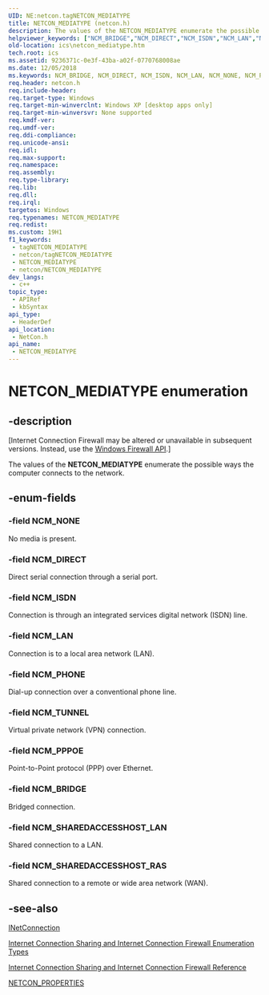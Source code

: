 ```yaml
---
UID: NE:netcon.tagNETCON_MEDIATYPE
title: NETCON_MEDIATYPE (netcon.h)
description: The values of the NETCON_MEDIATYPE enumerate the possible ways the computer connects to the network.
helpviewer_keywords: ["NCM_BRIDGE","NCM_DIRECT","NCM_ISDN","NCM_LAN","NCM_NONE","NCM_PHONE","NCM_PPPOE","NCM_SHAREDACCESSHOST_LAN","NCM_SHAREDACCESSHOST_RAS","NCM_TUNNEL","NETCON_MEDIATYPE","NETCON_MEDIATYPE enumeration [ICS/ICF]","_ics_netcon_mediatype","ics.netcon_mediatype","netcon/NCM_BRIDGE","netcon/NCM_DIRECT","netcon/NCM_ISDN","netcon/NCM_LAN","netcon/NCM_NONE","netcon/NCM_PHONE","netcon/NCM_PPPOE","netcon/NCM_SHAREDACCESSHOST_LAN","netcon/NCM_SHAREDACCESSHOST_RAS","netcon/NCM_TUNNEL","netcon/NETCON_MEDIATYPE"]
old-location: ics\netcon_mediatype.htm
tech.root: ics
ms.assetid: 9236371c-0e3f-43ba-a02f-0770768008ae
ms.date: 12/05/2018
ms.keywords: NCM_BRIDGE, NCM_DIRECT, NCM_ISDN, NCM_LAN, NCM_NONE, NCM_PHONE, NCM_PPPOE, NCM_SHAREDACCESSHOST_LAN, NCM_SHAREDACCESSHOST_RAS, NCM_TUNNEL, NETCON_MEDIATYPE, NETCON_MEDIATYPE enumeration [ICS/ICF], _ics_netcon_mediatype, ics.netcon_mediatype, netcon/NCM_BRIDGE, netcon/NCM_DIRECT, netcon/NCM_ISDN, netcon/NCM_LAN, netcon/NCM_NONE, netcon/NCM_PHONE, netcon/NCM_PPPOE, netcon/NCM_SHAREDACCESSHOST_LAN, netcon/NCM_SHAREDACCESSHOST_RAS, netcon/NCM_TUNNEL, netcon/NETCON_MEDIATYPE
req.header: netcon.h
req.include-header: 
req.target-type: Windows
req.target-min-winverclnt: Windows XP [desktop apps only]
req.target-min-winversvr: None supported
req.kmdf-ver: 
req.umdf-ver: 
req.ddi-compliance: 
req.unicode-ansi: 
req.idl: 
req.max-support: 
req.namespace: 
req.assembly: 
req.type-library: 
req.lib: 
req.dll: 
req.irql: 
targetos: Windows
req.typenames: NETCON_MEDIATYPE
req.redist: 
ms.custom: 19H1
f1_keywords:
 - tagNETCON_MEDIATYPE
 - netcon/tagNETCON_MEDIATYPE
 - NETCON_MEDIATYPE
 - netcon/NETCON_MEDIATYPE
dev_langs:
 - c++
topic_type:
 - APIRef
 - kbSyntax
api_type:
 - HeaderDef
api_location:
 - NetCon.h
api_name:
 - NETCON_MEDIATYPE
---
```


# NETCON_MEDIATYPE enumeration


## -description

<p class="CCE_Message">[Internet Connection Firewall may be altered or unavailable in subsequent versions. Instead, use the <a href="https://docs.microsoft.com/previous-versions/windows/desktop/ics/windows-firewall-start-page">Windows Firewall API</a>.]

The values of the <b>NETCON_MEDIATYPE</b> enumerate the possible ways the computer connects to the network.

## -enum-fields

### -field NCM_NONE

No media is present.

### -field NCM_DIRECT

Direct serial connection through a serial port.

### -field NCM_ISDN

Connection is through an integrated services digital network (ISDN) line.

### -field NCM_LAN

Connection is to a local area network (LAN).

### -field NCM_PHONE

Dial-up connection over a conventional phone line.

### -field NCM_TUNNEL

Virtual private network (VPN) connection.

### -field NCM_PPPOE

Point-to-Point protocol (PPP) over Ethernet.

### -field NCM_BRIDGE

Bridged connection.

### -field NCM_SHAREDACCESSHOST_LAN

Shared connection to a LAN.

### -field NCM_SHAREDACCESSHOST_RAS

Shared connection to a remote or wide area network (WAN).

## -see-also

<a href="https://docs.microsoft.com/previous-versions/windows/desktop/api/netcon/nn-netcon-inetconnection">INetConnection</a>



<a href="https://docs.microsoft.com/previous-versions/windows/desktop/ics/internet-connection-sharing-and-internet-connection-firewall-enumeration-types">Internet Connection Sharing and Internet Connection Firewall Enumeration Types</a>



<a href="https://docs.microsoft.com/previous-versions/windows/desktop/ics/internet-connection-sharing-and-internet-connection-firewall-reference">Internet Connection Sharing and Internet Connection Firewall Reference</a>



<a href="https://docs.microsoft.com/windows/desktop/api/netcon/ns-netcon-netcon_properties">NETCON_PROPERTIES</a>

